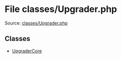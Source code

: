 File classes/Upgrader.php
=========
Source: [classes/Upgrader.php](https://github.com/PrestaShop/PrestaShop/blob/1.6.1.1/classes/Upgrader.php)


Classes
-------

* [UpgraderCore](class.UpgraderCore)

